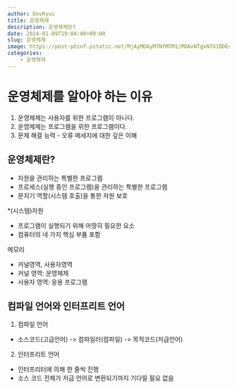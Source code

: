 ```yaml
---
author: DevRyuu
title: 운영체제
description: 운영체제란?
date: 2024-01-09T19:04:00+09:00
slug: 운영체제
image: https://post-phinf.pstatic.net/MjAyMDAyMTNfMTM1/MDAxNTgxNTU1ODE4Njgx.PVn8Cvr4A6xWm4B1t2q8Qi4TyMd7b-9pMfZuyIdojO4g.WV_HgO3qT1og_tvtaCL4SGDWvPh6qlaeOHzberbIc-wg.JPEG/4.jpg?type=w800_q75
categories:
    - 운영체제
---
```


# 운영체제를 알아야 하는 이유
1. 운영체제는 사용자를 위한 프로그램이 아니다.
2. 운영체제는 프로그램을 위한 프로그램이다.
3. 문제 해결 능력 - 오류 메세지에 대한 깊은 이해

## 운영체제란?
- 자원을 관리하는 특별한 프로그램
- 프로세스(실행 중인 프로그램)을 관리하는 특별한 프로그램
- 문지기 역할(시스템 호출)을 통한 자원 보호

*(시스템)자원
- 프로그램이 실행되기 위해 마땅히 필요한 요소
- 컴퓨터의 네 가지 핵심 부품 포함

메모리
- 커널영역, 사용자영역
- 커널 영역: 운영체제
- 사용자 영역: 응용 프로그램

## 컴파일 언어와 인터프리트 언어
1. 컴파일 언어
- 소스코드(고급언어) -> 컴파일러(컴파일) -> 목적코드(저급언어)
2. 인터프리트 언어
- 인터프리터에 의해 한 줄씩 진행
- 소스 코드 전체가 저급 언어로 변환되기까지 기다릴 필요 없음